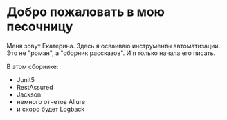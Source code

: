 # Добро пожаловать в мою песочницу
Меня зовут Екатерина. Здесь я осваиваю инструменты автоматизации. Это не "роман", а "сборник рассказов". И я только начала его писать.

В этом сборнике:

- Junit5
- RestAssured
- Jackson
- немного отчетов Allure
- и скоро будет Logback
